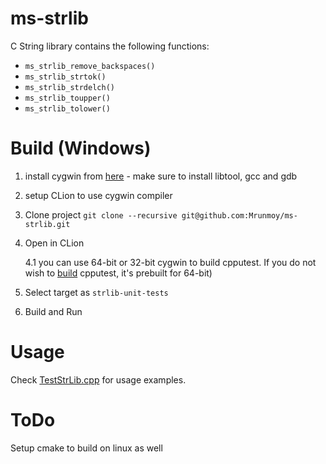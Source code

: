 # ms-strlib
C String library contains the following functions:
- ```ms_strlib_remove_backspaces()```
- ```ms_strlib_strtok()```
- ```ms_strlib_strdelch()```
- ```ms_strlib_toupper()```
- ```ms_strlib_tolower()```


# Build (Windows)
1. install cygwin from [here](https://cygwin.com/install.html) - make sure to install libtool, gcc and gdb
2. setup CLion to use cygwin compiler
3. Clone project
```git clone --recursive git@github.com:Mrunmoy/ms-strlib.git```
4. Open in CLion
    
    4.1 you can use 64-bit or 32-bit cygwin to build cpputest. If you do not wish to [build](https://stackoverflow.com/questions/28744630/how-to-compile-cpputest-in-cygwin) cpputest, it's prebuilt for 64-bit)
5. Select target as `strlib-unit-tests`
6. Build and Run

# Usage
Check [TestStrLib.cpp](https://github.com/Mrunmoy/ms-strlib/blob/master/test/TestStrLib.cpp) for usage examples.


# ToDo
Setup cmake to build on linux as well
